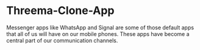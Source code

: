 # Threema-Clone-App
Messenger apps like WhatsApp and Signal are some of those default apps that all of us will have on our mobile phones. These apps have become a central part of our communication channels.

